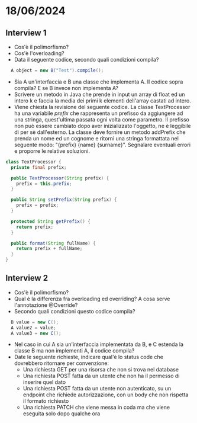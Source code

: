 # 18/06/2024
## Interview 1
- Cos'è il polimorfismo?
- Cos'è l'overloading?
- Data il seguente codice, secondo quali condizioni compila?
```java
  A object = new B("Test").compile();
```
  - Sia A un'interfaccia e B una classe che implementa A. Il codice sopra compila? E se B invece non implementa A?
- Scrivere un metodo in Java che prende in input un array di float ed un intero k e faccia la media dei primi k elementi dell'array castati ad intero.
- Viene chiesta la revisione del seguente codice. La classe TextProcessor ha una variabile *prefix* che rappresenta un prefisso da aggiungere ad una stringa, quest'ultima passata ogni volta come parametro. Il prefisso non può essere cambiato dopo aver inizializzato l'oggetto, ne è leggibile di per sè dall'esterno. La classe deve fornire un metodo addPrefix che prenda un nome ed un cognome e ritorni una stringa formattata nel seguente modo: "{prefix} {name} {surname}". Segnalare eventuali errori e proporre le relative soluzioni.
```java
class TextProcessor {
  private final prefix;

  public TextProcessor(String prefix) {
    prefix = this.prefix;
  }

  public String setPrefix(String prefix) {
    prefix = prefix;
  }

  protected String getPrefix() {
    return prefix;
  }

  public format(String fullName) {
    return prefix + fullName;
  }
}
```

## Interview 2
- Cos'è il polimorfismo?
- Qual è la differenza fra overloading ed overriding? A cosa serve l'annotazione @Override?
- Secondo quali condizioni questo codice compila?
```java
  B value = new C();
  A value2 = value;
  A value3 = new C();
```
  - Nel caso in cui A sia un'interfaccia implementata da B, e C estenda la classe B ma non implementi A, il codice compila?
- Date le seguente richieste, indicare qual'è lo status code che dovrebbero ritornare per convenzione:
  - Una richiesta GET per una risorsa che non si trova nel database
  - Una richiesta POST fatta da un utente che non ha il permesso di inserire quel dato
  - Una richiesta POST fatta da un utente non autenticato, su un endpoint che richiede autorizzazione, con un body che non rispetta il formato richiesto
  - Una richiesta PATCH che viene messa in coda ma che viene eseguita solo dopo qualche ora
